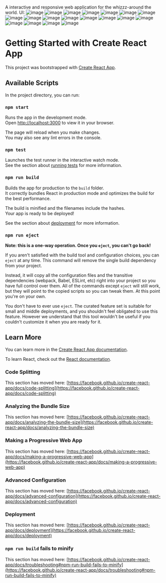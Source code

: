 A interactive and responsive web application for the whizzz-around the world.
UI:
![image](https://user-images.githubusercontent.com/79835147/180223399-0b8edda7-b434-4ba6-8dfa-8f7158ff1745.png)
![image](https://user-images.githubusercontent.com/79835147/180223477-6e7edabd-d386-471f-9eca-e6e0d555c182.png)
![image](https://user-images.githubusercontent.com/79835147/180223545-ed61cb81-1665-4e1d-86b6-0628dcdec059.png)
![image](https://user-images.githubusercontent.com/79835147/180223635-9cf64686-7b00-4a8f-9698-963ff6bc67ad.png)
![image](https://user-images.githubusercontent.com/79835147/180223705-e1f4b7ae-e3c8-44b3-9784-f3d4f756a585.png)
![image](https://user-images.githubusercontent.com/79835147/180230288-e613b9c4-f6ca-44a4-9e30-1aa2c1fb88f6.png)
![image](https://user-images.githubusercontent.com/79835147/180230383-6263dd39-b851-49e2-ada2-e21adecaf9a4.png)
![image](https://user-images.githubusercontent.com/79835147/180230460-d34d5e9e-fe20-44ff-9654-ae9c86b8ca4f.png)
![image](https://user-images.githubusercontent.com/79835147/180230588-4dcd9bec-8e24-4b95-b95e-bce702534ed7.png)
![image](https://user-images.githubusercontent.com/79835147/180230732-4fa60ed9-6432-4421-89a1-5099fe39ff6f.png)
![image](https://user-images.githubusercontent.com/79835147/180230795-dce87859-c5f8-40fb-8776-a330ccdd72bf.png)
![image](https://user-images.githubusercontent.com/79835147/180230927-a95f10d2-1de2-486e-8086-50166e17a70b.png)
![image](https://user-images.githubusercontent.com/79835147/180231031-7cabf4ee-c62f-41de-ae84-95edbc2c8706.png)
![image](https://user-images.githubusercontent.com/79835147/180231154-85d191dd-f222-4a0f-b6fd-a2bfe95b95b5.png)
![image](https://user-images.githubusercontent.com/79835147/180231205-1c87ee7a-4f23-4f22-9f3a-c433335d1a58.png)
![image](https://user-images.githubusercontent.com/79835147/180231322-775d79c7-e287-40f2-91af-1b3472dcefc9.png)
![image](https://user-images.githubusercontent.com/79835147/180231551-051bda9e-d18b-40e9-b31e-39751ae566f4.png)
![image](https://user-images.githubusercontent.com/79835147/180231596-5019ba2e-2891-4ee6-a013-05ed1c2572c1.png)
![image](https://user-images.githubusercontent.com/79835147/180231906-4c6a887e-7da4-439c-bc38-0c17dc870cbd.png)
















# Getting Started with Create React App

This project was bootstrapped with [Create React App](https://github.com/facebook/create-react-app).

## Available Scripts

In the project directory, you can run:

### `npm start`

Runs the app in the development mode.\
Open [http://localhost:3000](http://localhost:3000) to view it in your browser.

The page will reload when you make changes.\
You may also see any lint errors in the console.

### `npm test`

Launches the test runner in the interactive watch mode.\
See the section about [running tests](https://facebook.github.io/create-react-app/docs/running-tests) for more information.

### `npm run build`

Builds the app for production to the `build` folder.\
It correctly bundles React in production mode and optimizes the build for the best performance.

The build is minified and the filenames include the hashes.\
Your app is ready to be deployed!

See the section about [deployment](https://facebook.github.io/create-react-app/docs/deployment) for more information.

### `npm run eject`

**Note: this is a one-way operation. Once you `eject`, you can't go back!**

If you aren't satisfied with the build tool and configuration choices, you can `eject` at any time. This command will remove the single build dependency from your project.

Instead, it will copy all the configuration files and the transitive dependencies (webpack, Babel, ESLint, etc) right into your project so you have full control over them. All of the commands except `eject` will still work, but they will point to the copied scripts so you can tweak them. At this point you're on your own.

You don't have to ever use `eject`. The curated feature set is suitable for small and middle deployments, and you shouldn't feel obligated to use this feature. However we understand that this tool wouldn't be useful if you couldn't customize it when you are ready for it.

## Learn More

You can learn more in the [Create React App documentation](https://facebook.github.io/create-react-app/docs/getting-started).

To learn React, check out the [React documentation](https://reactjs.org/).

### Code Splitting

This section has moved here: [https://facebook.github.io/create-react-app/docs/code-splitting](https://facebook.github.io/create-react-app/docs/code-splitting)

### Analyzing the Bundle Size

This section has moved here: [https://facebook.github.io/create-react-app/docs/analyzing-the-bundle-size](https://facebook.github.io/create-react-app/docs/analyzing-the-bundle-size)

### Making a Progressive Web App

This section has moved here: [https://facebook.github.io/create-react-app/docs/making-a-progressive-web-app](https://facebook.github.io/create-react-app/docs/making-a-progressive-web-app)

### Advanced Configuration

This section has moved here: [https://facebook.github.io/create-react-app/docs/advanced-configuration](https://facebook.github.io/create-react-app/docs/advanced-configuration)

### Deployment

This section has moved here: [https://facebook.github.io/create-react-app/docs/deployment](https://facebook.github.io/create-react-app/docs/deployment)

### `npm run build` fails to minify

This section has moved here: [https://facebook.github.io/create-react-app/docs/troubleshooting#npm-run-build-fails-to-minify](https://facebook.github.io/create-react-app/docs/troubleshooting#npm-run-build-fails-to-minify)
